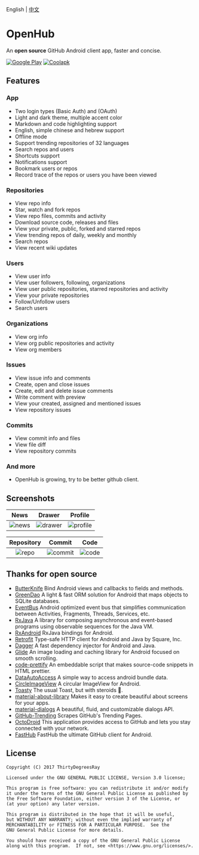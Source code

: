 English | [中文](/README-cn.md)
# OpenHub 

An **open source** GitHub Android client app, faster and concise.

[![Google Play](https://raw.githubusercontent.com/ThirtyDegreesRay/OpenHub/master/art/google_play.png?raw=true)](https://play.google.com/store/apps/details?id=com.thirtydegreesray.openhub)
[![Coolapk](https://raw.githubusercontent.com/ThirtyDegreesRay/OpenHub/master/art/coolapk.png?raw=true)](https://www.coolapk.com/apk/com.thirtydegreesray.openhub)

## Features

### App
* Two login types (Basic Auth) and (OAuth)
* Light and dark theme, multiple accent color
* Markdown and code highlighting support
* English, simple chinese and hebrew support
* Offline mode
* Support trending repositories of 32 languages
* Search repos and users
* Shortcuts support
* Notifications support
* Bookmark users or repos
* Record trace of the repos or users you have been viewed

### Repositories
* View repo info 
* Star, watch and fork repos
* View repo files, commits and activity
* Download source code, releases and files
* View your private, public, forked and starred repos
* View trending repos of daily, weekly and monthly
* Search repos
* View recent wiki updates

### Users
* View user info
* View user followers, following, organizations
* View user public repositories, starred repositories and activity
* View your private repositories
* Follow/Unfollow users
* Search users

### Organizations
* View org info
* View org public repositories and activity
* View org members

### Issues
* View issue info and comments
* Create, open and close issues
* Create, edit and delete issue comments
* Write comment with preview
* View your created, assigned and mentioned issues
* View repository issues

### Commits
* View commit info and files
* View file diff
* View repository commits

### And more
* OpenHub is growing, try to be better github client.

## Screenshots

| News | Drawer | Profile |
|:-:|:-:|:-:|
| ![news](https://raw.githubusercontent.com/ThirtyDegreesRay/OpenHub/master/art/news.png?raw=true) | ![drawer](https://raw.githubusercontent.com/ThirtyDegreesRay/OpenHub/master/art/drawer.png?raw=true) | ![profile](https://raw.githubusercontent.com/ThirtyDegreesRay/OpenHub/master/art/profile.png?raw=true) |

| Repository | Commit | Code |
|:-:|:-:|:-:|
| ![repo](https://raw.githubusercontent.com/ThirtyDegreesRay/OpenHub/master/art/repo.png?raw=true) | ![commit](https://raw.githubusercontent.com/ThirtyDegreesRay/OpenHub/master/art/commit.png?raw=true) | ![code](https://raw.githubusercontent.com/ThirtyDegreesRay/OpenHub/master/art/code.png?raw=true) |

## Thanks for open source

* [ButterKnife](https://github.com/JakeWharton/butterknife) Bind Android views and callbacks to fields and methods.
* [GreenDao](https://github.com/greenrobot/greenDAO) A light & fast ORM solution for Android that maps objects to SQLite databases.
* [EventBus](https://github.com/greenrobot/EventBus) Android optimized event bus that simplifies communication between Activities, Fragments, Threads, Services, etc.
* [RxJava](https://github.com/ReactiveX/RxJava) A library for composing asynchronous and event-based programs using observable sequences for the Java VM.
* [RxAndroid](https://github.com/ReactiveX/RxAndroid) RxJava bindings for Android.
* [Retrofit](https://github.com/square/retrofit) Type-safe HTTP client for Android and Java by Square, Inc.
* [Dagger](https://github.com/google/dagger) A fast dependency injector for Android and Java. 
* [Glide](https://github.com/bumptech/glide) An image loading and caching library for Android focused on smooth scrolling.
* [code-prettify](https://github.com/google/code-prettify) An embeddable script that makes source-code snippets in HTML prettier.
* [DataAutoAccess](https://github.com/ThirtyDegreesRay/DataAutoAccess) A simple way to access android bundle data.
* [CircleImageView](https://github.com/hdodenhof/CircleImageView) A circular ImageView for Android.
* [Toasty](https://github.com/GrenderG/Toasty) The usual Toast, but with steroids 💪.
* [material-about-library](https://github.com/daniel-stoneuk/material-about-library) Makes it easy to create beautiful about screens for your apps.
* [material-dialogs](https://github.com/afollestad/material-dialogs) A beautiful, fluid, and customizable dialogs API.
* [GitHub-Trending](https://github.com/thedillonb/GitHub-Trending) Scrapes GitHub's Trending Pages.
* [OctoDroid](https://github.com/slapperwan/gh4a) This application provides access to GitHub and lets you stay connected with your network.
* [FastHub](https://github.com/k0shk0sh/FastHub) FastHub the ultimate GitHub client for Android.

## License
    Copyright (C) 2017 ThirtyDegreesRay

    Licensed under the GNU GENERAL PUBLIC LICENSE, Version 3.0 license;

    This program is free software: you can redistribute it and/or modify
    it under the terms of the GNU General Public License as published by
    the Free Software Foundation, either version 3 of the License, or
    (at your option) any later version.

    This program is distributed in the hope that it will be useful,
    but WITHOUT ANY WARRANTY; without even the implied warranty of
    MERCHANTABILITY or FITNESS FOR A PARTICULAR PURPOSE.  See the
    GNU General Public License for more details.

    You should have received a copy of the GNU General Public License
    along with this program.  If not, see <https://www.gnu.org/licenses/>.
